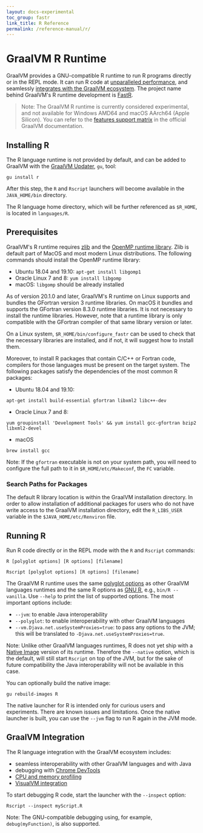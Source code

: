 ```yaml
---
layout: docs-experimental
toc_group: fastr
link_title: R Reference
permalink: /reference-manual/r/
---
```

# GraalVM R Runtime

GraalVM provides a GNU-compatible R runtime to run R programs directly or in the REPL mode.
It can run R code at [unparalleled performance](Performance.md), and seamlessly [integrates with the GraalVM ecosystem](#graalvm-integration).
The project name behind GraalVM's R runtime development is [FastR](https://github.com/oracle/fastr).

>Note: The GraalVM R runtime is currently considered experimental, and not available for Windows AMD64 and macOS AArch64 (Apple Silicon). You can refer to the [features support matrix](https://www.graalvm.org/latest/docs/introduction/#features-support) in the official GraalVM documentation.

## Installing R

The R language runtime is not provided by default, and can be added to GraalVM with the [GraalVM Updater](https://github.com/oracle/graal/blob/master/docs/reference-manual/graalvm-updater.md), `gu`, tool:
```shell
gu install r
```

After this step, the `R` and `Rscript` launchers will become available in the `JAVA_HOME/bin` directory.

The R language home directory, which will be further referenced as `$R_HOME`, is located in `languages/R`.

## Prerequisites

GraalVM's R runtime requires [zlib](https://zlib.net/) and the [OpenMP runtime library](https://www.openmp.org).
Zlib is default part of MacOS and most modern Linux distributions.
The following commands should install the OpenMP runtime library:

* Ubuntu 18.04 and 19.10: `apt-get install libgomp1`
* Oracle Linux 7 and 8: `yum install libgomp`
* macOS: `libgomp` should be already installed

As of version 20.1.0 and later, GraalVM's R runtime on Linux supports and bundles the GFortran version 3 runtime libraries.
On macOS it bundles and supports the GFortran version 8.3.0 runtime libraries.
It is not necessary to install the runtime libraries.
However, note that a runtime library is only compatible with the GFortran compiler of that same library version or later.

On a Linux system, `$R_HOME/bin/configure_fastr` can be used to check that the necessary libraries are installed, and if not, it will suggest how to install them.

Moreover, to install R packages that contain C/C++ or Fortran code, compilers for those languages must be present on the target system.
The following packages satisfy the dependencies of the most common R packages:

* Ubuntu 18.04 and 19.10:
```shell
apt-get install build-essential gfortran libxml2 libc++-dev
```
* Oracle Linux 7 and 8:
```shell
yum groupinstall 'Development Tools' && yum install gcc-gfortran bzip2 libxml2-devel
```
* macOS
```shell
brew install gcc
```

Note: If the `gfortran` executable is not on your system path, you will need to configure
the full path to it in `$R_HOME/etc/Makeconf`, the `FC` variable.

### Search Paths for Packages
The default R library location is within the GraalVM installation directory.
In order to allow installation of additional packages for users who do not have write access to the GraalVM installation directory, edit the `R_LIBS_USER` variable in the `$JAVA_HOME/etc/Renviron` file.

## Running R

Run R code directly or in the REPL mode with the `R` and `Rscript` commands:
```shell
R [polyglot options] [R options] [filename]
```
```shell
Rscript [polyglot options] [R options] [filename]
```

The GraalVM R runtime uses the same [polyglot options](https://github.com/oracle/graal/blob/master/docs/reference-manual/polyglot-programming.md#polyglot-options) as other GraalVM languages runtimes and the same R options as [GNU R](https://cran.r-project.org/doc/manuals/r-release/R-intro.html#Invoking-R-from-the-command-line), e.g., `bin/R --vanilla`.
Use `--help` to print the list of supported options. The most important options include:
  - `--jvm`: to enable Java interoperability
  - `--polyglot`: to enable interoperability with other GraalVM languages
  - `--vm.Djava.net.useSystemProxies=true`: to pass any options to the JVM; this will be translated to `-Djava.net.useSystemProxies=true`.

Note: Unlike other GraalVM languages runtimes, R does not yet ship with a [Native Image](https://github.com/oracle/graal/blob/master/docs/reference-manual/native-image/README.md) version of its runtime.
Therefore the `--native` option, which is the default, will still start `Rscript` on top of the JVM,
but for the sake of future compatibility the Java interoperability will not be available in this case.

You can optionally build the native image:
```shell
gu rebuild-images R
```
The native launcher for R is intended only for curious users and experiments.
There are known issues and limitations. Once the native launcher is built, you can use
the `--jvm` flag to run R again in the JVM mode.

## GraalVM Integration

The R language integration with the GraalVM ecosystem includes:
   - seamless interoperability with other GraalVM languages and with Java
   - debugging with [Chrome DevTools](https://github.com/oracle/graal/blob/master/docs/tools/chrome-debugger.md)
   - [CPU and memory profiling](https://github.com/oracle/graal/blob/master/docs/tools/profiling.md)
   - [VisualVM integration](https://github.com/oracle/graal/blob/master/docs/tools/visualvm.md)

To start debugging R code, start the launcher with the `--inspect` option:
```shell
Rscript --inspect myScript.R
```
Note: The GNU-compatible debugging using, for example, `debug(myFunction)`, is also supported.
